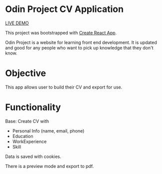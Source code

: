 # Odin Project CV Application

<a href="https://lkyu92393.github.io/odin-project-cv-application/">LIVE DEMO</a>

This project was bootstrapped with [Create React App](https://github.com/facebook/create-react-app).

Odin Project is a website for learning front end development. It is updated and good for any people who want to pick up knowledge that they don't know.

# Objective

This app allows user to build their CV and export for use.

# Functionality

Base:
Create CV with
- Personal Info (name, email, phone)
- Education
- WorkExperience
- Skill

Data is saved with cookies.

There is a preview mode and export to pdf.